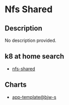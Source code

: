 # Nfs Shared

## Description

No description provided.

## k8 at home search

- [nfs-shared](https://nanne.dev/k8s-at-home-search/#/nfs-shared)

## Charts

- [app-template@bjw-s](https://bjw-s.github.io/helm-charts/)
